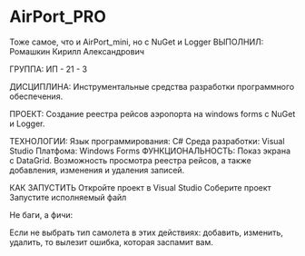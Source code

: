 # AirPort_PRO
Тоже самое, что и AirPort_mini, но с NuGet и Logger 
ВЫПОЛНИЛ: Ромашкин Кирилл Александрович

ГРУППА: ИП - 21 - 3

ДИСЦИПЛИНА: Инструментальные средства разработки программного обеспечения.

ПРОЕКТ: Создание реестра рейсов аэропорта на windows forms с NuGet и Logger.

ТЕХНОЛОГИИ: Язык программирования: C# Среда разработки: Visual Studio Платфома: Windows Forms ФУНКЦИОНАЛЬНОСТЬ: Показ экрана с DataGrid. Возможность просмотра реестра рейсов, а также добавления, изменения и удаления записей.

КАК ЗАПУСТИТЬ Откройте проект в Visual Studio Соберите проект Запустите исполняемый файл

Не баги, а фичи:

Если не выбрать тип самолета в этих действиях: добавить, изменить, удалить, то вылезит ошибка, которая заспамит вам.
